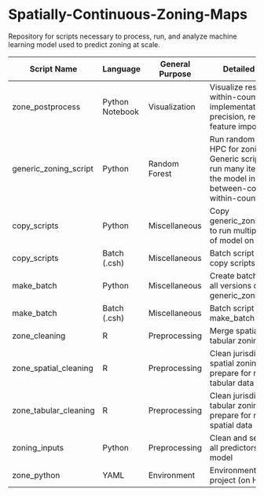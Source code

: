 # Spatially-Continuous-Zoning-Maps
 Repository for scripts necessary to process, run, and analyze machine learning model used to predict zoning at scale.

|Script Name |	Language |	General Purpose |	Detailed Purpose |
|------------|----------|-----------------|------------------|
|zone_postprocess	| Python Notebook |	Visualization	| Visualize results for within-county implementation - precision, recall, F1, R2, feature importance|
|generic_zoning_script	| Python	| Random Forest	| Run random forest on HPC for zoning project. Generic script copied to run many iterations of the model including between-county and within-county models|
|copy_scripts	| Python |	Miscellaneous	| Copy generic_zoning_script.py to run multiple iterations of model on HPC |
|copy_scripts	| Batch (.csh)	| Miscellaneous	| Batch script used to run copy scripts |
|make_batch	| Python |	Miscellaneous	| Create batch scripts for all versions of generic_zoning_script |
|make_batch	| Batch (.csh) |	Miscellaneous |	Batch script used to run make_batch |
|zone_cleaning	| R	| Preprocessing |	Merge spatial and tabular zoning data |
|zone_spatial_cleaning	| R	| Preprocessing |	Clean jurisdictions spatial zoning data to prepare for merging with tabular data |
|zone_tabular_cleaning	| R	| Preprocessing |	Clean jurisdictions tabular zoning data to prepare for merging with spatial data |
|zoning_inputs	| Python	| Preprocessing |	Clean and set extent for all predictors for zoning model |
|zone_python	| YAML |	Environment |	Environment for zoning project (on HPC) |
